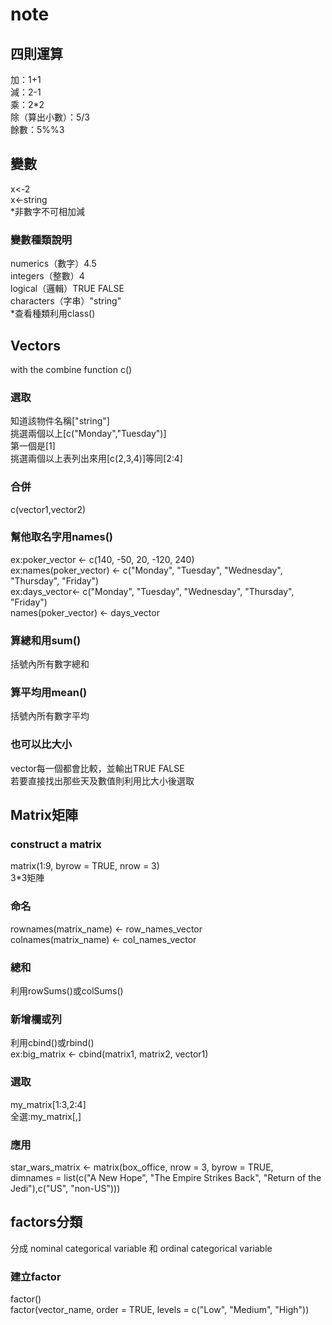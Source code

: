 # note
## 四則運算<br />
加：1+1<br />
減：2-1<br />
乘：2*2<br />
除（算出小數）：5/3<br />
餘數：5%%3<br />
## 變數<br />
x<-2<br />
x<-string<br />
*非數字不可相加減<br />
### 變數種類說明<br />
numerics（數字）4.5<br />
integers（整數）4<br />
logical（邏輯）TRUE FALSE<br />
characters（字串）"string"<br />
*查看種類利用class()<br />
## Vectors<br />
with the combine function c()<br />
### 選取<br />
知道該物件名稱["string"]<br />
挑選兩個以上[c("Monday","Tuesday")]<br />
第一個是[1]<br />
挑選兩個以上表列出來用[c(2,3,4)]等同[2:4]<br />
### 合併<br />
c(vector1,vector2)<br />
### 幫他取名字用names()<br />
ex:poker_vector <- c(140, -50, 20, -120, 240)<br />
ex:names(poker_vector) <- c("Monday", "Tuesday", "Wednesday", "Thursday", "Friday")<br />
ex:days_vector<- c("Monday", "Tuesday", "Wednesday", "Thursday", "Friday")<br />
      names(poker_vector) <-   days_vector<br />
### 算總和用sum()<br />
括號內所有數字總和<br />
### 算平均用mean()<br />
括號內所有數字平均<br />
### 也可以比大小<br />
vector每一個都會比較，並輸出TRUE FALSE<br />
若要直接找出那些天及數值則利用比大小後選取<br />
## Matrix矩陣<br />
### construct a matrix<br />
matrix(1:9, byrow = TRUE, nrow = 3)<br />
3*3矩陣<br />
### 命名<br />
rownames(matrix_name) <- row_names_vector<br />
colnames(matrix_name) <- col_names_vector<br />
### 總和<br />
利用rowSums()或colSums()<br />
### 新增欄或列<br />
利用cbind()或rbind()<br />
ex:big_matrix <- cbind(matrix1, matrix2, vector1)<br />
### 選取<br />
my_matrix[1:3,2:4]<br />
全選:my_matrix[,]<br />
### 應用<br />
star_wars_matrix <- matrix(box_office, nrow = 3, byrow = TRUE,<br />
dimnames = list(c("A New Hope", "The Empire Strikes Back", "Return of the Jedi"),c("US", "non-US")))<br />
## factors分類<br />
分成 nominal categorical variable 和  ordinal categorical variable<br />
### 建立factor<br />
factor()<br />
factor(vector_name, order = TRUE, levels = c("Low", "Medium", "High"))


